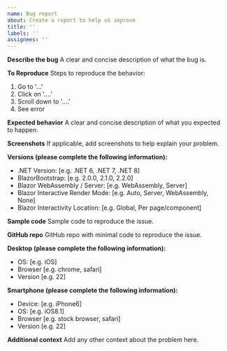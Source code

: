 ```yaml
---
name: Bug report
about: Create a report to help us improve
title: ''
labels: ''
assignees: ''
---
```


**Describe the bug**
A clear and concise description of what the bug is.

**To Reproduce**
Steps to reproduce the behavior:
1. Go to '...'
2. Click on '....'
3. Scroll down to '....'
4. See error

**Expected behavior**
A clear and concise description of what you expected to happen.

**Screenshots**
If applicable, add screenshots to help explain your problem.

**Versions (please complete the following information):**
 - .NET Version: [e.g. .NET 6, .NET 7, .NET 8]
 - BlazorBootstrap: [e.g. 2.0.0, 2.1.0, 2.2.0]
 - Blazor WebAssembly / Server: [e.g. WebAssembly, Server]
 - Blazor Interactive Render Mode: [e.g. Auto, Server, WebAssembly, None]
 - Blazor Interactivity Location: [e.g. Global, Per page/component]

**Sample code**
Sample code to reproduce the issue.

**GitHub repo**
GitHub repo with minimal code to reproduce the issue.

**Desktop (please complete the following information):**
 - OS: [e.g. iOS]
 - Browser [e.g. chrome, safari]
 - Version [e.g. 22]

**Smartphone (please complete the following information):**
 - Device: [e.g. iPhone6]
 - OS: [e.g. iOS8.1]
 - Browser [e.g. stock browser, safari]
 - Version [e.g. 22]

**Additional context**
Add any other context about the problem here.
